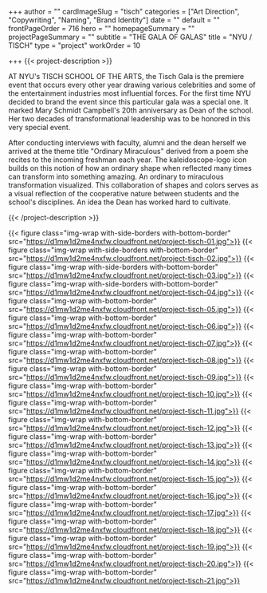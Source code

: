 +++
author = ""
cardImageSlug = "tisch"
categories = ["Art Direction", "Copywriting", "Naming", "Brand Identity"]
date = ""
default = ""
frontPageOrder = 716
hero = ""
homepageSummary = ""
projectPageSummary = ""
subtitle = "THE GALA OF GALAS"
title = "NYU / TISCH"
type = "project"
workOrder = 10

+++
{{< project-description >}} <p>AT NYU's TISCH SCHOOL OF THE ARTS, the Tisch Gala is the premiere event that occurs every other year drawing various celebrities and some of the entertainment industries most influential forces. For the first time NYU decided to brand the event since this particular gala was a special one. It marked Mary Schmidt Campbell's 20th anniversary as Dean of the school. Her two decades of transformational leadership was to be honored in this very special event.</p> </p>After conducting interviews with faculty, alumni and the dean herself we arrived at the theme title "Ordinary Miraculous" derived from a poem she recites to the incoming freshman each year. The kaleidoscope-logo icon builds on this notion of how an ordinary shape when reflected many times can transform into something amazing. An ordinary to miraculous transformation visualized. This collaboration of shapes and colors serves as a visual reflection of the cooperative nature between students and the school's disciplines. An idea the Dean has worked hard to cultivate.</p> {{< /project-description >}}

<div class="project-item">

{{< figure class="img-wrap with-side-borders with-bottom-border" src="https://d1mw1d2me4nxfw.cloudfront.net/project-tisch-01.jpg">}}
{{< figure class="img-wrap with-side-borders with-bottom-border" src="https://d1mw1d2me4nxfw.cloudfront.net/project-tisch-02.jpg">}}
{{< figure class="img-wrap with-side-borders with-bottom-border" src="https://d1mw1d2me4nxfw.cloudfront.net/project-tisch-03.jpg">}}
{{< figure class="img-wrap with-side-borders with-bottom-border" src="https://d1mw1d2me4nxfw.cloudfront.net/project-tisch-04.jpg">}}
{{< figure class="img-wrap with-bottom-border" src="https://d1mw1d2me4nxfw.cloudfront.net/project-tisch-05.jpg">}}
{{< figure class="img-wrap with-bottom-border" src="https://d1mw1d2me4nxfw.cloudfront.net/project-tisch-06.jpg">}}
{{< figure class="img-wrap with-bottom-border" src="https://d1mw1d2me4nxfw.cloudfront.net/project-tisch-07.jpg">}}
{{< figure class="img-wrap with-bottom-border" src="https://d1mw1d2me4nxfw.cloudfront.net/project-tisch-08.jpg">}}
{{< figure class="img-wrap with-bottom-border" src="https://d1mw1d2me4nxfw.cloudfront.net/project-tisch-09.jpg">}}
{{< figure class="img-wrap with-bottom-border" src="https://d1mw1d2me4nxfw.cloudfront.net/project-tisch-10.jpg">}}
{{< figure class="img-wrap with-bottom-border" src="https://d1mw1d2me4nxfw.cloudfront.net/project-tisch-11.jpg">}}
{{< figure class="img-wrap with-bottom-border" src="https://d1mw1d2me4nxfw.cloudfront.net/project-tisch-12.jpg">}}
{{< figure class="img-wrap with-bottom-border" src="https://d1mw1d2me4nxfw.cloudfront.net/project-tisch-13.jpg">}}
{{< figure class="img-wrap with-bottom-border" src="https://d1mw1d2me4nxfw.cloudfront.net/project-tisch-14.jpg">}}
{{< figure class="img-wrap with-bottom-border" src="https://d1mw1d2me4nxfw.cloudfront.net/project-tisch-15.jpg">}}
{{< figure class="img-wrap with-bottom-border" src="https://d1mw1d2me4nxfw.cloudfront.net/project-tisch-16.jpg">}}
{{< figure class="img-wrap with-bottom-border" src="https://d1mw1d2me4nxfw.cloudfront.net/project-tisch-17.jpg">}}
{{< figure class="img-wrap with-bottom-border" src="https://d1mw1d2me4nxfw.cloudfront.net/project-tisch-18.jpg">}}
{{< figure class="img-wrap with-bottom-border" src="https://d1mw1d2me4nxfw.cloudfront.net/project-tisch-19.jpg">}}
{{< figure class="img-wrap with-bottom-border" src="https://d1mw1d2me4nxfw.cloudfront.net/project-tisch-20.jpg">}}
{{< figure class="img-wrap with-bottom-border" src="https://d1mw1d2me4nxfw.cloudfront.net/project-tisch-21.jpg">}}
  
</div>